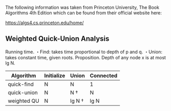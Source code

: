 The following information was taken from Princeton University, The Book Algorithms 4th Edition which can be found from their official website here:

https://algs4.cs.princeton.edu/home/


Weighted Quick-Union Analysis
----

Running time.
・Find: takes time proportional to depth of p and q.
・Union: takes constant time, given roots.
Proposition. Depth of any node x is at most lg N.

| Algorithm | Initialize | Union | Connected |
| --------------- | ---------------- | --------------- | --------------- |
| quick-find | N | N | 1 |
| quick-union | N | N † | N |
| weighted QU | N | lg N † | lg N |
